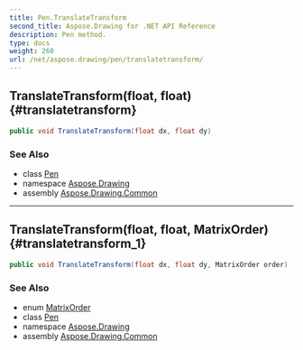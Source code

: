 ```yaml
---
title: Pen.TranslateTransform
second_title: Aspose.Drawing for .NET API Reference
description: Pen method. 
type: docs
weight: 260
url: /net/aspose.drawing/pen/translatetransform/
---
```

## TranslateTransform(float, float) {#translatetransform}

```csharp
public void TranslateTransform(float dx, float dy)
```

### See Also

* class [Pen](../)
* namespace [Aspose.Drawing](../../pen/)
* assembly [Aspose.Drawing.Common](../../../)

---

## TranslateTransform(float, float, MatrixOrder) {#translatetransform_1}

```csharp
public void TranslateTransform(float dx, float dy, MatrixOrder order)
```

### See Also

* enum [MatrixOrder](../../../aspose.drawing.drawing2d/matrixorder/)
* class [Pen](../)
* namespace [Aspose.Drawing](../../pen/)
* assembly [Aspose.Drawing.Common](../../../)


